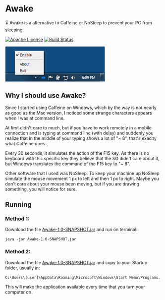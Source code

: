 # Awake #

:hourglass_flowing_sand: Awake is a alternative to Caffeine or NoSleep to prevent your PC from sleeping.

[![Apache License](http://img.shields.io/badge/license-ASL-blue.svg)](https://github.com/genyherrera/Awake/blob/master/LICENSE)
[![Build Status](https://travis-ci.org/genyherrera/Awake.svg)](https://travis-ci.org/genyherrera/Awake)

![Screenshots](scr1.png)

## Why I should use Awake? ##

Since I started using Caffeine on Windows, which by the way is not nearly as good as the Mac version, I noticed some strange characters appears when I was at command line.

At first didn't care to much, but if you have to work remotely in a mobile connection and is typing at command line (with delay) and suddenly you realize that in the middle of your typing shows a lot of "~ 8", that's exaclty what Caffeine does.

Every 30 seconds, it simulates the action of the F15 key. As there is no keyboard with this specific key they believe that the SO didn't care about it, but Windows translates the command of the F15 key to "~ 8".

Other software that I used was NoSleep. To keep your machine up NoSleep simulate the mouse movement 1 px to left and then 1 px to right.
Maybe you don't care about your mouse been moving, but if you are drawing something, you will notice for sure.

## Running ##

### Method 1: ###
Download the file [Awake-1.0-SNAPSHOT.jar](https://github.com/genyherrera/Awake/blob/master/Awake-1.0-SNAPSHOT.jar) and run on terminal: 

````
java -jar Awake-1.0-SNAPSHOT.jar
````

### Method 2: ###
Download the file [Awake-1.0-SNAPSHOT.jar](https://github.com/genyherrera/Awake/blob/master/Awake-1.0-SNAPSHOT.jar) and copy to your Startup folder, usually in: 

````
C:\Users\[user]\AppData\Roaming\Microsoft\Windows\Start Menu\Programs.
````

This will make the application available every time that you turn your computer on.